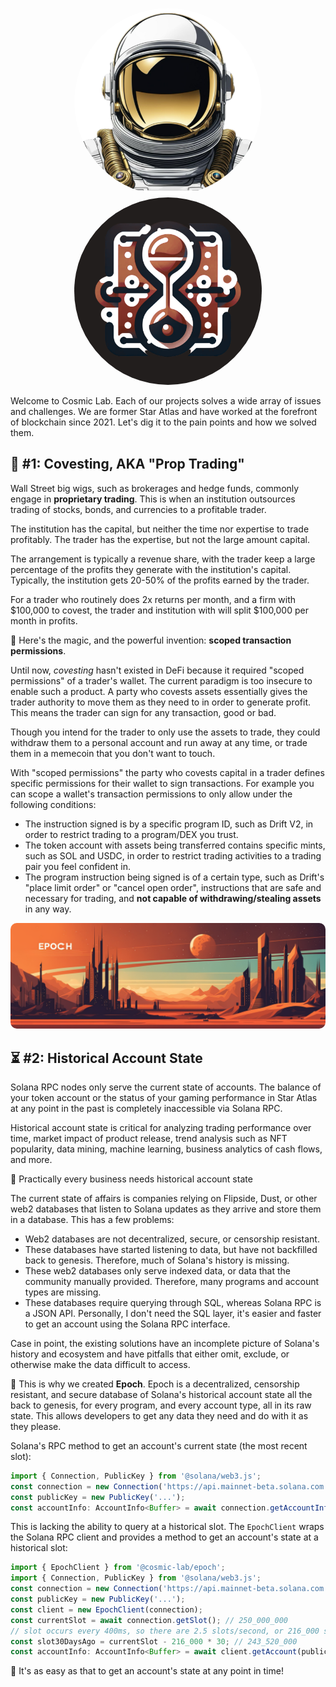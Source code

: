 <p align="center">
  <a href="https://cosmiclab.io">
    <img alt="Epoch" src="./cosmic_wallet_transparent_512x512.png" width="300px" style="border-radius: 50%;"/>
  </a>
  <a href="https://cosmiclab.io">
    <img alt="Epoch" src="./epoch_logo.png" width="300px" style="border-radius: 50%;"/>
  </a>
</p>


Welcome to Cosmic Lab. Each of our projects solves a wide array of issues and challenges.
We are former Star Atlas and have worked at the forefront of blockchain since 2021.
Let's dig it to the pain points and how we solved them.


## 💸 #1: Covesting, AKA "Prop Trading"

Wall Street big wigs, such as brokerages and hedge funds, commonly engage in **proprietary trading**. 
This is when an institution outsources trading of stocks, bonds, and currencies to a profitable trader.

The institution has the capital, but neither the time nor expertise to trade profitably.
The trader has the expertise, but not the large amount capital.

The arrangement is typically a revenue share, with the trader keep a large percentage of the profits they generate
with the institution's capital.
Typically, the institution gets 20-50% of the profits earned by the trader.

For a trader who routinely does 2x returns per month, and a firm with $100,000 to covest,
the trader and institution with will split $100,000 per month in profits.

🍿 Here's the magic, and the powerful invention: **scoped transaction permissions**.

Until now, *covesting* hasn't existed in DeFi because it required "scoped permissions" of a trader's wallet.
The current paradigm is too insecure to enable such a product.
A party who covests assets essentially gives the trader authority to move them as they need to in order to generate 
profit. This means the trader can sign for any transaction, good or bad.

Though you intend for the trader to only use the assets to trade, they could withdraw them to a personal account and 
run away at any time, or trade them in a memecoin that you don't want to touch.

With "scoped permissions" the party who covests capital in a trader defines specific permissions for their wallet to 
sign transactions.
For example you can scope a wallet's transaction permissions to only allow under the following conditions:
* The instruction signed is by a specific program ID, such as Drift V2, in order to restrict trading to a 
  program/DEX you trust.
* The token account with assets being transferred contains specific mints, such as SOL and USDC, in order to 
  restrict trading activities to a trading pair you feel confident in.
* The program instruction being signed is of a certain type, such as Drift's "place limit order" or "cancel open order",
  instructions that are safe and necessary for trading, and **not capable of withdrawing/stealing assets** in any way.


<p align="center">
  <a href="https://cosmiclab.io">
    <img alt="Epoch" src="./epoch_banner.png" width="900px" style="border-radius: 10px;"/>
  </a>
</p>

## ⏳ #2: Historical Account State

Solana RPC nodes only serve the current state of accounts. The balance of your token account or the status of your 
gaming performance in Star Atlas at any point in the past is completely inaccessible via Solana RPC.

Historical account state is critical for analyzing trading performance over time, market impact of product release,
trend analysis such as NFT popularity, data mining, machine learning, business analytics of 
cash flows, and more.

🔔 Practically every business needs historical account state

The current state of affairs is companies relying on Flipside, Dust, or other web2 databases that listen to 
Solana updates as they arrive and store them in a database.
This has a few problems:
* Web2 databases are not decentralized, secure, or censorship resistant.
* These databases have started listening to data, but have not backfilled back to genesis. Therefore, much of 
  Solana's history is missing.
* These web2 databases only serve indexed data, or data that the community manually provided. Therefore, many 
  programs and account types are missing.
* These databases require querying through SQL, whereas Solana RPC is a JSON API. Personally, I don't need the SQL 
  layer, it's easier and faster to get an account using the Solana RPC interface.

Case in point, the existing solutions have an incomplete picture of Solana's history and ecosystem and have pitfalls 
that either omit, exclude, or otherwise make the data difficult to access.


🧪 This is why we created **Epoch**. 
Epoch is a decentralized, censorship resistant, and secure database of Solana's historical account state all the 
back to genesis, for every program, and every account type, all in its raw state. 
This allows developers to get any data they need and do with it as they please.

Solana's RPC method to get an account's current state (the most recent slot):
```typescript
import { Connection, PublicKey } from '@solana/web3.js';
const connection = new Connection('https://api.mainnet-beta.solana.com');
const publicKey = new PublicKey('...');
const accountInfo: AccountInfo<Buffer> = await connection.getAccountInfo(publicKey);
```

This is lacking the ability to query at a historical slot. The `EpochClient` wraps the Solana RPC client and provides 
a method to get an account's state at a historical slot:
```typescript
import { EpochClient } from '@cosmic-lab/epoch';
import { Connection, PublicKey } from '@solana/web3.js';
const connection = new Connection('https://api.mainnet-beta.solana.com');
const publicKey = new PublicKey('...');
const client = new EpochClient(connection);
const currentSlot = await connection.getSlot(); // 250_000_000
// slot occurs every 400ms, so there are 2.5 slots/second, or 216_000 slots per day
const slot30DaysAgo = currentSlot - 216_000 * 30; // 243_520_000
const accountInfo: AccountInfo<Buffer> = await client.getAccount(publicKey, slot30DaysAgo);
```

🚀 It's as easy as that to get an account's state at any point in time!
